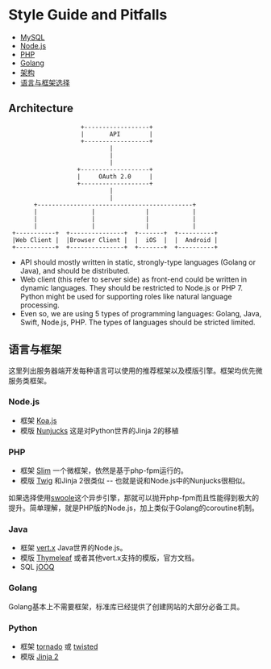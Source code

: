 # Style Guide and Pitfalls

* [MySQL](./mysql.md)
* [Node.js](./node.md)
* [PHP](./php.md)
* [Golang](./go.md)
* [架构](#architecture)
* [语言与框架选择](#语言与框架)

## Architecture
```
                    +------------------+
                    |       API        |
                    +------------------+
                            |
                            |
                            |
                   +-------------------+
                   |     OAuth 2.0     |
                   +-------------------+
                            |
                            |
       +-------------------------------------------+
       |               |              |            |
       |               |              |            |
       |               |              |            |
 +-----------+  +---------------+  +-------+  +----------+
 |Web Client |  |Browser Client |  |  iOS  |  |  Android |
 +-----------+  +---------------+  +-------+  +----------+
```

* API should mostly written in static, strongly-type languages (Golang or Java), and should be distributed.
* Web client (this refer to server side) as front-end could be written in dynamic languages. They should be restricted to Node.js or PHP 7. Python might be used for supporting roles like natural language processing.
* Even so, we are using 5 types of programming languages: Golang, Java, Swift, Node.js, PHP. The types of languages should be stricted limited.

## 语言与框架

这里列出服务器端开发每种语言可以使用的推荐框架以及模版引擎。框架均优先微服务类框架。

### Node.js

* 框架 [Koa.js](http://koajs.com/)
* 模版 [Nunjucks](http://mozilla.github.io/nunjucks/) 这是对Python世界的Jinja 2的移植

### PHP
* 框架 [Slim](https://www.slimframework.com/) 一个微框架，依然是基于php-fpm运行的。
* 模版 [Twig](https://twig.symfony.com/) 和Jinja 2很类似 -- 也就是说和Node.js中的Nunjucks很相似。

如果选择使用[swoole](https://www.swoole.com/)这个异步引擎，那就可以抛开php-fpm而且性能得到极大的提升。简单理解，就是PHP版的Node.js，加上类似于Golang的coroutine机制。

### Java

* 框架 [vert.x](https://vertx.io/) Java世界的Node.js。
* 模版 [Thymeleaf](https://www.thymeleaf.org/) 或者其他vert.x支持的模版，官方文档。
* SQL [jOOQ](https://www.jooq.org/)

### Golang
Golang基本上不需要框架，标准库已经提供了创建网站的大部分必备工具。

### Python
* 框架 [tornado](http://www.tornadoweb.org/en/stable/) 或 [twisted](https://github.com/twisted/twisted)
* 模版 [Jinja 2](http://jinja.pocoo.org/)
